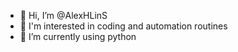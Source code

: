 - 👋 Hi, I’m @AlexHLinS
- 👀 I'm interested in coding and automation routines
- 🌱 I’m currently using python

<!---
AlexHLinS/AlexHLinS is a ✨ special ✨ repository because its `README.md` (this file) appears on your GitHub profile.
You can click the Preview link to take a look at your changes.
--->
